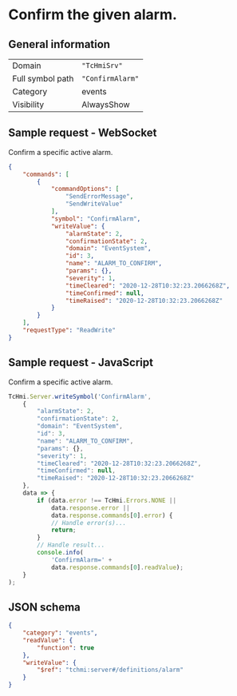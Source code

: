 # Confirm the given alarm.

## General information

|  |  |
| - | - |
| Domain | `"TcHmiSrv"` |
| Full symbol path | `"ConfirmAlarm"` |
| Category | events |
| Visibility | AlwaysShow |

## Sample request - WebSocket

Confirm a specific active alarm.
```json
{
    "commands": [
        {
            "commandOptions": [
                "SendErrorMessage",
                "SendWriteValue"
            ],
            "symbol": "ConfirmAlarm",
            "writeValue": {
                "alarmState": 2,
                "confirmationState": 2,
                "domain": "EventSystem",
                "id": 3,
                "name": "ALARM_TO_CONFIRM",
                "params": {},
                "severity": 1,
                "timeCleared": "2020-12-28T10:32:23.2066268Z",
                "timeConfirmed": null,
                "timeRaised": "2020-12-28T10:32:23.2066268Z"
            }
        }
    ],
    "requestType": "ReadWrite"
}
```

## Sample request - JavaScript

Confirm a specific active alarm.
```javascript
TcHmi.Server.writeSymbol('ConfirmAlarm',
    {
        "alarmState": 2,
        "confirmationState": 2,
        "domain": "EventSystem",
        "id": 3,
        "name": "ALARM_TO_CONFIRM",
        "params": {},
        "severity": 1,
        "timeCleared": "2020-12-28T10:32:23.2066268Z",
        "timeConfirmed": null,
        "timeRaised": "2020-12-28T10:32:23.2066268Z"
    },
    data => {
        if (data.error !== TcHmi.Errors.NONE ||
            data.response.error ||
            data.response.commands[0].error) {
            // Handle error(s)...
            return;
        }
        // Handle result...
        console.info(
            'ConfirmAlarm=' +
            data.response.commands[0].readValue);
    }
);
```

## JSON schema

```json
{
    "category": "events",
    "readValue": {
        "function": true
    },
    "writeValue": {
        "$ref": "tchmi:server#/definitions/alarm"
    }
}
```

